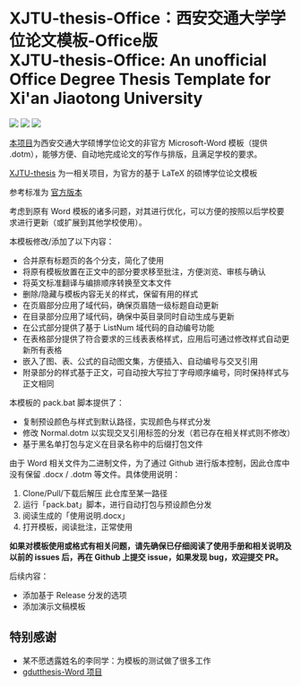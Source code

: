 # XJTU-thesis-Office：西安交通大学学位论文模板-Office版 </br> XJTU-thesis-Office: An unofficial Office Degree Thesis Template for Xi'an Jiaotong University

[![](https://img.shields.io/badge/LPPL-LPPL-blue)](https://www.latex-project.org/lppl/)
[![](https://img.shields.io/github/last-commit/obster-y/XJTU-thesis-office)](https://github.com/obster-y/XJTU-thesis-office)
[![](https://img.shields.io/github/issues/obster-y/XJTU-thesis-office)](https://github.com/obster-y/XJTU-thesis-office/issues)

[本项目](https://github.com/obster-y/XJTU-thesis-office)为西安交通大学硕博学位论文的非官方 Microsoft-Word 模板（提供 .dotm），能够方便、自动地完成论文的写作与排版，且满足学校的要求。

[XJTU-thesis](https://github.com/obster-y/XJTU-thesis/tree/dev) 为一相关项目，为官方的基于 LaTeX 的硕博学位论文模板

参考标准为 [官方版本](http://gs.xjtu.edu.cn/info/1209/7605.htm)

考虑到原有 Word 模板的诸多问题，对其进行优化，可以方便的按照以后学校要求进行更新（或扩展到其他学校使用）。


本模板修改/添加了以下内容：
- 合并原有标题页的各个分支，简化了使用
- 将原有模板放置在正文中的部分要求移至批注，方便浏览、审核与确认
- 将英文标准翻译与编排顺序转换至文本文件
- 删除/隐藏与模板内容无关的样式，保留有用的样式
- 在页眉部分应用了域代码，确保页眉随一级标题自动更新
- 在目录部分应用了域代码，确保中英目录同时自动生成与更新
- 在公式部分提供了基于 ListNum 域代码的自动编号功能
- 在表格部分提供了符合要求的三线表表格样式，应用后可通过修改样式自动更新所有表格
- 嵌入了图、表、公式的自动图文集，方便插入、自动编号与交叉引用
- 附录部分的样式基于正文，可自动按大写拉丁字母顺序编号，同时保持样式与正文相同

本模板的 pack.bat 脚本提供了：
- 复制预设颜色与样式到默认路径，实现颜色与样式分发
- 修改 Normal.dotm 以实现交叉引用标签的分发（若已存在相关样式则不修改）
- 基于黑名单打包与定义在目录名称中的后缀打包文件

由于 Word 相关文件为二进制文件，为了通过 Github 进行版本控制，因此仓库中没有保留 .docx / .dotm 等文件。具体使用说明：
1. Clone/Pull/下载后解压 此仓库至某一路径
2. 运行「pack.bat」脚本，进行自动打包与预设颜色分发
3. 阅读生成的「使用说明.docx」
4. 打开模板，阅读批注，正常使用

**如果对模板使用或格式有相关问题，请先确保已仔细阅读了使用手册和相关说明及以前的 issues 后，再在 Github 上提交 issue，如果发现 bug，欢迎提交 PR。**

后续内容：
- 添加基于 Release 分发的选项
- 添加演示文稿模板

## 特别感谢
- 某不愿透露姓名的李同学：为模板的测试做了很多工作
- [gdutthesis-Word 项目](https://github.com/sikouhjw/gdutthesis-Word)

